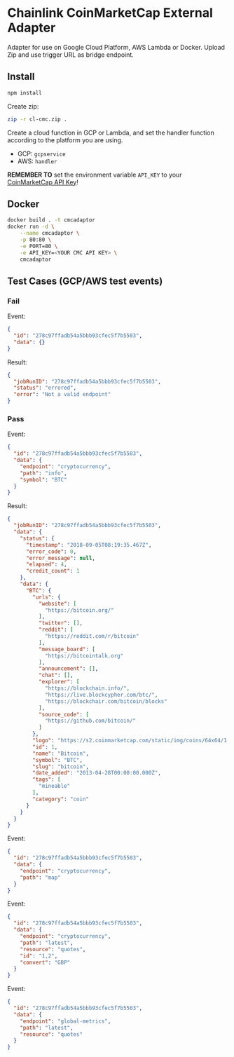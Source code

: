 # Chainlink CoinMarketCap External Adapter

Adapter for use on Google Cloud Platform, AWS Lambda or Docker. Upload Zip and use trigger URL as bridge endpoint.

## Install

```bash
npm install
```

Create zip:

```bash
zip -r cl-cmc.zip .
```

Create a cloud function in GCP or Lambda, and set the handler function according to the platform you are using.

* GCP: `gcpservice`
* AWS: `handler`

**REMEMBER TO** set the environment variable `API_KEY` to your [CoinMarketCap API Key](https://pro.coinmarketcap.com/)!

## Docker
```bash
docker build . -t cmcadaptor
docker run -d \
    --name cmcadaptor \
    -p 80:80 \
    -e PORT=80 \
    -e API_KEY=<YOUR CMC API KEY> \
    cmcadaptor
```

## Test Cases (GCP/AWS test events)

### Fail

Event: 
```json
{
  "id": "278c97ffadb54a5bbb93cfec5f7b5503",
  "data": {}
}
```

Result:
```json
{
  "jobRunID": "278c97ffadb54a5bbb93cfec5f7b5503",
  "status": "errored",
  "error": "Not a valid endpoint"
}
```

### Pass

Event:
```json
{
  "id": "278c97ffadb54a5bbb93cfec5f7b5503",
  "data": {
    "endpoint": "cryptocurrency",
    "path": "info",
    "symbol": "BTC"
  }
}
```

Result:
```json
{
  "jobRunID": "278c97ffadb54a5bbb93cfec5f7b5503",
  "data": {
    "status": {
      "timestamp": "2018-09-05T08:19:35.467Z",
      "error_code": 0,
      "error_message": null,
      "elapsed": 4,
      "credit_count": 1
    },
    "data": {
      "BTC": {
        "urls": {
          "website": [
            "https://bitcoin.org/"
          ],
          "twitter": [],
          "reddit": [
            "https://reddit.com/r/bitcoin"
          ],
          "message_board": [
            "https://bitcointalk.org"
          ],
          "announcement": [],
          "chat": [],
          "explorer": [
            "https://blockchain.info/",
            "https://live.blockcypher.com/btc/",
            "https://blockchair.com/bitcoin/blocks"
          ],
          "source_code": [
            "https://github.com/bitcoin/"
          ]
        },
        "logo": "https://s2.coinmarketcap.com/static/img/coins/64x64/1.png",
        "id": 1,
        "name": "Bitcoin",
        "symbol": "BTC",
        "slug": "bitcoin",
        "date_added": "2013-04-28T00:00:00.000Z",
        "tags": [
          "mineable"
        ],
        "category": "coin"
      }
    }
  }
}
```

Event:
```json
{
  "id": "278c97ffadb54a5bbb93cfec5f7b5503",
  "data": {
    "endpoint": "cryptocurrency",
    "path": "map"
  }
}
```

Event:
```json
{
  "id": "278c97ffadb54a5bbb93cfec5f7b5503",
  "data": {
    "endpoint": "cryptocurrency",
    "path": "latest",
    "resource": "quotes",
    "id": "1,2",
    "convert": "GBP"
  }
}
```

Event:
```json
{
  "id": "278c97ffadb54a5bbb93cfec5f7b5503",
  "data": {
    "endpoint": "global-metrics",
    "path": "latest",
    "resource": "quotes"
  }
}
```
